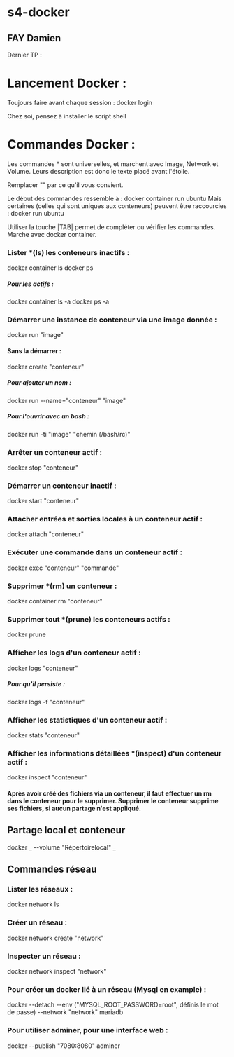 # s4-docker
## FAY Damien

Dernier TP :

# Lancement Docker :

Toujours faire avant chaque session :
docker login

Chez soi, pensez à installer le script shell 

# Commandes Docker :

Les commandes * sont universelles, et marchent avec Image, Network et Volume.
Leurs description est donc le texte placé avant l'étoile.

Remplacer "" par ce qu'il vous convient.

Le début des commandes ressemble à :
docker container run ubuntu
Mais certaines (celles qui sont uniques aux conteneurs) peuvent être raccourcies :
docker run ubuntu

Utiliser la touche |TAB| permet de compléter ou vérifier les commandes. Marche avec docker container.

### Lister *(ls) les conteneurs inactifs : 
docker container ls
docker ps
##### Pour les actifs :
docker container ls -a
docker ps -a

### Démarrer une instance de conteneur via une image donnée :
docker run "image"
#### Sans la démarrer :
docker create "conteneur"
##### Pour ajouter un nom :
docker run --name="conteneur" "image"
##### Pour l'ouvrir avec un bash :
docker run -ti "image" "chemin (/bash/rc)"

### Arrêter un conteneur actif :
docker stop "conteneur"

### Démarrer un conteneur inactif :
docker start "conteneur"

### Attacher entrées et sorties locales à un conteneur actif :
docker attach "conteneur"

### Exécuter une commande dans un conteneur actif :
docker exec "conteneur" "commande"

### Supprimer *(rm) un conteneur :
docker container rm "conteneur"

### Supprimer tout *(prune) les conteneurs actifs :
docker prune

### Afficher les logs d'un conteneur actif :
docker logs "conteneur"
##### Pour qu'il persiste :
docker logs -f "conteneur"

### Afficher les statistiques d'un conteneur actif :
docker stats "conteneur"

### Afficher les informations détaillées *(inspect) d'un conteneur actif :
docker inspect "conteneur"

#### Après avoir créé des fichiers via un conteneur, il faut effectuer un rm dans le conteneur pour le supprimer. Supprimer le conteneur supprime ses fichiers, si aucun partage n'est appliqué.

## Partage local et conteneur
docker _ --volume "Répertoirelocal" _

## Commandes réseau

### Lister les réseaux :
docker network ls

### Créer un réseau :
docker network create "network"

### Inspecter un réseau :
docker network inspect "network"

### Pour créer un docker lié à un réseau (Mysql en example) :
docker --detach --env ("MYSQL_ROOT_PASSWORD=root", définis le mot de passe) --network "network" mariadb

### Pour utiliser adminer, pour une interface web :
docker --publish "7080:8080" adminer

